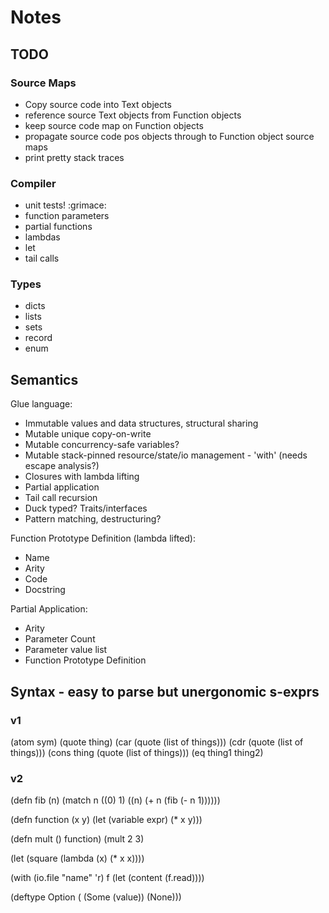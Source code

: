 # Notes

## TODO

### Source Maps

 - Copy source code into Text objects
 - reference source Text objects from Function objects
 - keep source code map on Function objects
 - propagate source code pos objects through to Function object source maps
 - print pretty stack traces

### Compiler

 - unit tests! :grimace:
 - function parameters
 - partial functions
 - lambdas
 - let
 - tail calls

### Types

 - dicts
 - lists
 - sets
 - record
 - enum

## Semantics

Glue language:
 - Immutable values and data structures, structural sharing
 - Mutable unique copy-on-write
 - Mutable concurrency-safe variables?
 - Mutable stack-pinned resource/state/io management - 'with' (needs escape analysis?)
 - Closures with lambda lifting
 - Partial application
 - Tail call recursion
 - Duck typed? Traits/interfaces
 - Pattern matching, destructuring?

 Function Prototype Definition (lambda lifted):
  - Name
  - Arity
  - Code
  - Docstring

Partial Application:
 - Arity
 - Parameter Count
 - Parameter value list
 - Function Prototype Definition


## Syntax - easy to parse but unergonomic s-exprs

### v1

(atom sym)
(quote thing)
(car (quote (list of things)))
(cdr (quote (list of things)))
(cons thing (quote (list of things)))
(eq thing1 thing2)

### v2

(defn fib (n)
    (match n
        ((0) 1)
        ((n) (+ n (fib (- n 1))))))

(defn function (x y)
    (let (variable expr)
        (* x y)))

(defn mult () function)
(mult 2 3)

(let (square (lambda (x) (* x x))))

(with (io.file "name" 'r) f
    (let (content (f.read))))

(deftype Option (
    (Some (value))
    (None)))
